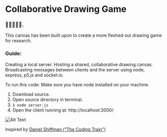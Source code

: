 # Collaborative Drawing Game
### 👩‍🎨🎨👨‍🎨.

This canvas has been built upon to create a more fleshed out drawing game for research.

### Guide:

Creating a local server. Hosting a shared, collaborative drawing canvas.
Broadcasting messages between clients and the server using node, express, p5.js and socket.io.

To run this code:
Make sure you have node installed on your machine.

1. Download source.
2. Open source directory in terminal.
3. ```$ node server.js```
4. Open the client running at: http://localhost:3000/

![Alt Text](./demo/demo.gif)

Inspired by [Daniel Shiffman ("The Coding Train")](https://www.youtube.com/watch?v=bjULmG8fqc8 "The Coding Train")
